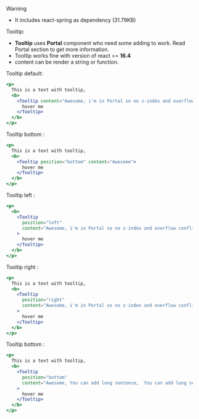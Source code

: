 Warning

- It includes react-spring as dependency (31.79KB)

Tooltip:

- <b>Tooltip</b> uses <b>Portal</b> component who need some adding to work. Read Portal section to get more information.
- Tooltip works fine with version of react >= <b>16.4</b>
- content can be render a string or function.

Tooltip default:

```jsx
<p>
  This is a text with tooltip,
  <b>
    <Tooltip content="Awesome, i'm in Portal so no z-index and overflow conflict, Awesome, i'm in Portal so no z-index and overflow conflict, Awesome, i'm in Portal so no z-index and overflow conflict, Awesome, i'm in Portal so no z-index and overflow conflict">
      hover me
    </Tooltip>
  </b>
</p>
```

Tooltip bottom :

```jsx
<p>
  This is a text with tooltip,
  <b>
    <Tooltip position="bottom" content="Awesome">
      hover me
    </Tooltip>
  </b>
</p>
```

Tooltip left :

```jsx
<p>
  <b>
    <Tooltip
      position="left"
      content="Awesome, i'm in Portal so no z-index and overflow conflict"
    >
      hover me
    </Tooltip>
  </b>
</p>
```

Tooltip right :

```jsx
<p>
  This is a text with tooltip,
  <b>
    <Tooltip
      position="right"
      content="Awesome, i'm in Portal so no z-index and overflow conflict"
    >
      hover me
    </Tooltip>
  </b>
</p>
```

Tooltip bottom :

```jsx
<p>
  This is a text with tooltip,
  <b>
    <Tooltip
      position="bottom"
      content="Awesome, You can add long sentence,  You can add long sentence,  You can add long sentence,"
    >
      hover me
    </Tooltip>
  </b>
</p>
```
